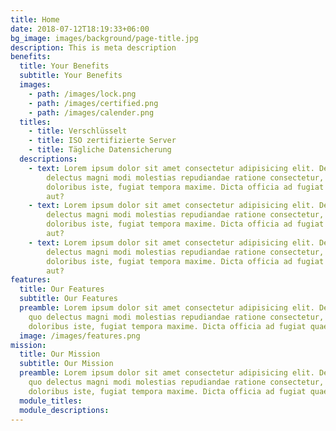 ```yaml
---
title: Home
date: 2018-07-12T18:19:33+06:00
bg_image: images/background/page-title.jpg
description: This is meta description
benefits:
  title: Your Benefits
  subtitle: Your Benefits
  images:
    - path: /images/lock.png
    - path: /images/certified.png
    - path: /images/calender.png
  titles:
    - title: Verschlüsselt
    - title: ISO zertifizierte Server
    - title: Tägliche Datensicherung
  descriptions:
    - text: Lorem ipsum dolor sit amet consectetur adipisicing elit. Debitis, ea quo
        delectus magni modi molestias repudiandae ratione consectetur, placeat
        doloribus iste, fugiat tempora maxime. Dicta officia ad fugiat quaerat
        aut?
    - text: Lorem ipsum dolor sit amet consectetur adipisicing elit. Debitis, ea quo
        delectus magni modi molestias repudiandae ratione consectetur, placeat
        doloribus iste, fugiat tempora maxime. Dicta officia ad fugiat quaerat
        aut?
    - text: Lorem ipsum dolor sit amet consectetur adipisicing elit. Debitis, ea quo
        delectus magni modi molestias repudiandae ratione consectetur, placeat
        doloribus iste, fugiat tempora maxime. Dicta officia ad fugiat quaerat
        aut?
features:
  title: Our Features
  subtitle: Our Features
  preamble: Lorem ipsum dolor sit amet consectetur adipisicing elit. Debitis, ea
    quo delectus magni modi molestias repudiandae ratione consectetur, placeat
    doloribus iste, fugiat tempora maxime. Dicta officia ad fugiat quaerat aut?
  image: /images/features.png
mission:
  title: Our Mission
  subtitle: Our Mission
  preamble: Lorem ipsum dolor sit amet consectetur adipisicing elit. Debitis, ea
    quo delectus magni modi molestias repudiandae ratione consectetur, placeat
    doloribus iste, fugiat tempora maxime. Dicta officia ad fugiat quaerat aut?
  module_titles:
  module_descriptions:
---
```

